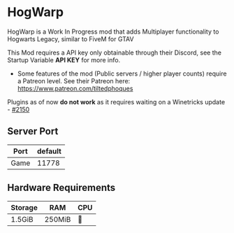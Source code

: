 # HogWarp

HogWarp is a Work In Progress mod that adds Multiplayer functionality to Hogwarts Legacy, similar to FiveM for GTAV

This Mod requires a API key only obtainable through their Discord, see the Startup Variable **API KEY** for more info.
- Some features of the mod (Public servers / higher player counts) require a Patreon level. See their Patreon here: https://www.patreon.com/tiltedphoques

Plugins as of now **do not work** as it requires waiting on a Winetricks update - [#2150](https://github.com/Winetricks/winetricks/issues/2150#issue-1993072450)

## Server Port
| Port    | default |
|---------|---------|
| Game    | 11778   |

## Hardware Requirements
| Storage | RAM     | CPU |
|---------|---------|-----|
| 1.5GiB  | 250MiB  | 🥔  |


